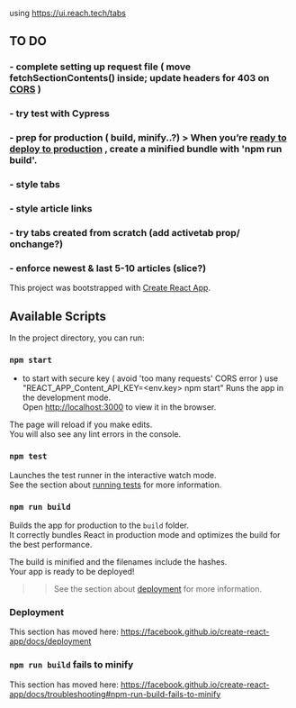 using https://ui.reach.tech/tabs

## TO DO

### - complete setting up request file ( move fetchSectionContents() inside; update headers for 403 on [CORS](https://developer.mozilla.org/en-US/docs/Web/HTTP/CORS) )
### - try test with Cypress
### - prep for production ( build, minify..?) > When you’re [ready to deploy to production](https://facebook.github.io/create-react-app/docs/production-build) , create a minified bundle with 'npm run build'. 
### - style tabs
### - style article links 
### - try tabs created from scratch (add activetab prop/ onchange?)
### - enforce newest & last 5-10 articles (slice?)


This project was bootstrapped with [Create React App](https://github.com/facebook/create-react-app).

## Available Scripts

In the project directory, you can run:

### `npm start`
* to start with secure key ( avoid 'too many requests' CORS error ) use "REACT_APP_Content_API_KEY=<env.key> npm start"
Runs the app in the development mode.<br>
Open [http://localhost:3000](http://localhost:3000) to view it in the browser.

The page will reload if you make edits.<br>
You will also see any lint errors in the console.

### `npm test`

Launches the test runner in the interactive watch mode.<br>
See the section about [running tests](https://facebook.github.io/create-react-app/docs/running-tests) for more information.

### `npm run build`

Builds the app for production to the `build` folder.<br>
It correctly bundles React in production mode and optimizes the build for the best performance.

The build is minified and the filenames include the hashes.<br>
Your app is ready to be deployed!

>> See the section about [deployment](https://facebook.github.io/create-react-app/docs/deployment) for more information.


### Deployment

This section has moved here: https://facebook.github.io/create-react-app/docs/deployment

### `npm run build` fails to minify

This section has moved here: https://facebook.github.io/create-react-app/docs/troubleshooting#npm-run-build-fails-to-minify

